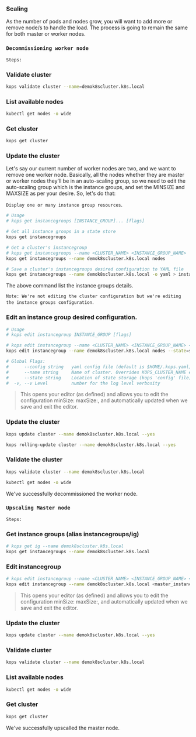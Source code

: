 
### Scaling

As the number of pods and nodes grow, you will want to add more or remove node/s to handle the load. The process is going to remain the same for both master or worker nodes.

### **`Decommissioning worker node`**

`Steps:`

### Validate cluster

```sh
kops validate cluster --name=demok8scluster.k8s.local
```

### List available nodes

```sh
kubectl get nodes -o wide
```

### Get cluster

```sh
kops get cluster
```

### Update the cluster

Let's say our current number of worker nodes are two, and we want to remove one worker node. Basically, all the nodes whether they are master or worker nodes they'll be in an auto-scaling group, so we need to edit the auto-scaling group which is the instance groups, and set the MINSIZE and MAXSIZE as per your desire. So, let's do that:

`Display one or many instance group resources`.

```sh
# Usage
# kops get instancegroups [INSTANCE_GROUP]... [flags]

# Get all instance groups in a state store
kops get instancegroups

# Get a cluster's instancegroup
# kops get instancegroups --name <CLUSTER_NAME> <INSTANCE_GROUP_NAME>
kops get instancegroups --name demok8scluster.k8s.local nodes

# Save a cluster's instancegroups desired configuration to YAML file
kops get instancegroups --name demok8scluster.k8s.local -o yaml > instancegroups-desired-config.yaml
```

The above command list the instance groups details.

`Note: We're not editing the cluster configuration but we're editing the instance groups configuration`.

### Edit an instance group desired configuration.

```sh
# Usage
# kops edit instancegroup INSTANCE_GROUP [flags]

# kops edit instancegroup --name <CLUSTER_NAME> <INSTANCE_GROUP_NAME> <STATE_STORE>
kops edit instancegroup --name demok8scluster.k8s.local nodes --state=s3://kops-ashu-storage

# Global Flags:
#      --config string   yaml config file (default is $HOME/.kops.yaml)
#      --name string     Name of cluster. Overrides KOPS_CLUSTER_NAME environment variable
#      --state string    Location of state storage (kops 'config' file). Overrides KOPS_STATE_STORE environment variable
#  -v, --v Level         number for the log level verbosity
```

> This opens your editor (as defined) and allows you to edit the configuration minSize: maxSize:, and automatically updated when we save and exit the editor.

### Update the cluster

```sh
kops update cluster --name demok8scluster.k8s.local --yes
```

```sh
kops rolling-update cluster --name demok8scluster.k8s.local --yes
```

### Validate the cluster

```sh
kops validate cluster --name demok8scluster.k8s.local
```

```sh
kubectl get nodes -o wide
```

We've successfully decommissioned the worker node.

### **`Upscaling Master node`**

`Steps:`

### Get instance groups (alias instancegroups/ig)

```sh
# kops get ig --name demok8scluster.k8s.local
kops get instancegroups --name demok8scluster.k8s.local
```

### Edit instancegroup

```sh
# kops edit instancegroup --name <CLUSTER_NAME> <INSTANCE_GROUP_NAME> <STATE_STORE>
kops edit instancegroup --name demok8scluster.k8s.local <master_instance_group>
```

> This opens your editor (as defined) and allows you to edit the configuration minSize: maxSize:, and automatically updated when we save and exit the editor.

### Update the cluster

```sh
kops update cluster --name demok8scluster.k8s.local --yes
```

### Validate cluster

```sh
kops validate cluster --name demok8scluster.k8s.local
```

### List available nodes

```sh
kubectl get nodes -o wide
```

### Get cluster

```sh
kops get cluster
```

We've successfully upscalled the master node.